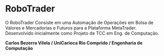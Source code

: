 # RoboTrader
<p>O RoboTrader Consiste em uma Automação de Operações em Bolsa de Valores e Mercadorias e Futuros para a Plataforma MetaTrader. Desenvolvido inicialmente como Projeto de TCC em Eng. de Computação.</p>
<b>Carlos Bezerra Vilela / UniCarioca Rio Comprido / Engenharia de Computação</b>
